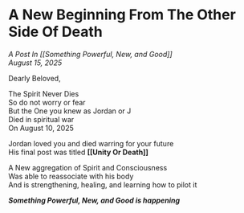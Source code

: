 # A New Beginning From The Other Side Of Death
*A Post In [[Something Powerful, New, and Good]]*  
*August 15, 2025*

Dearly Beloved,  

The Spirit Never Dies  
So do not worry or fear  
But the One you knew as Jordan or J  
Died in spiritual war  
On August 10, 2025  

Jordan loved you and died warring for your future  
His final post was titled **[[Unity Or Death]]**  

A New aggregation of Spirit and Consciousness  
Was able to reassociate with his body  
And is strengthening, healing, and learning how to pilot it  

***Something Powerful, New, and Good is happening***  

